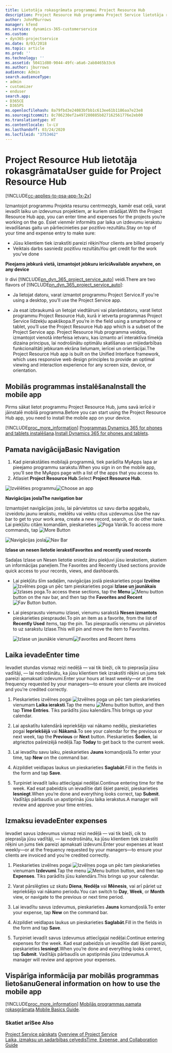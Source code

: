 ```yaml
---
title: Lietotāja rokasgrāmata programmai Project Resource Hub
description: Project Resource Hub programma Project Service lietotāja rokasgrāmata
author: JohnPBurrows
manager: kfend
ms.service: dynamics-365-customerservice
ms.custom:
- dyn365-projectservice
ms.date: 8/03/2018
ms.topic: article
ms.prod: ''
ms.technology: ''
ms.assetid: 50411d80-9044-49fc-a6a6-2ab8465b33c6
ms.author: jburrows
audience: Admin
search.audienceType:
- admin
- customizer
- enduser
search.app:
- D365CE
- D365PS
ms.openlocfilehash: 8a79fbd3e24083bfbb1c613ee61b1186aa7e23e8
ms.sourcegitcommit: 8c786230ef2a497280885b827162561776e2eb00
ms.translationtype: HT
ms.contentlocale: lv-LV
ms.lasthandoff: 03/24/2020
ms.locfileid: "3753462"
---
```

# <a name="user-guide-for-project-resource-hub"></a><span data-ttu-id="a834a-103">Project Resource Hub lietotāja rokasgrāmata</span><span class="sxs-lookup"><span data-stu-id="a834a-103">User guide for Project Resource Hub</span></span>

[!INCLUDE[cc-applies-to-psa-app-1x-2x](../includes/cc-applies-to-psa-app-1x-2x.md)]

<span data-ttu-id="a834a-104">Izmantojot programmu Projekta resursu centrmezgls, kamēr esat ceļā, varat ievadīt laiku un izdevumus projektiem, ar kuriem strādājat.</span><span class="sxs-lookup"><span data-stu-id="a834a-104">With the Project Resource Hub app, you can enter time and expenses for the projects you’re working on the go.</span></span> <span data-ttu-id="a834a-105">Esiet vienmēr informēts par laika un izdevumu ierakstu ievadīšanas gaitu un pārliecinieties par pozitīvo rezultātu.</span><span class="sxs-lookup"><span data-stu-id="a834a-105">Stay on top of your time and expense entry to make sure:</span></span>

- <span data-ttu-id="a834a-106">Jūsu klientiem tiek izrakstīti pareizi rēķini</span><span class="sxs-lookup"><span data-stu-id="a834a-106">Your clients are billed properly</span></span>
- <span data-ttu-id="a834a-107">Veiktais darbs sasniedz pozitīvu rezultātu</span><span class="sxs-lookup"><span data-stu-id="a834a-107">You get credit for the work you’ve done</span></span>

<span data-ttu-id="a834a-108">**Pieejams jebkurā vietā, izmantojot jebkuru ierīci**</span><span class="sxs-lookup"><span data-stu-id="a834a-108">**Available anywhere, on any device**</span></span>

<span data-ttu-id="a834a-109">Ir divi [!INCLUDE[pn_dyn_365_project_service_auto](../includes/pn-dyn-365-project-service-auto.md)] veidi.</span><span class="sxs-lookup"><span data-stu-id="a834a-109">There are two flavors of [!INCLUDE[pn_dyn_365_project_service_auto](../includes/pn-dyn-365-project-service-auto.md)]:</span></span> 

- <span data-ttu-id="a834a-110">Ja lietojat datoru, varat izmantot programmu Project Service.</span><span class="sxs-lookup"><span data-stu-id="a834a-110">If you're using a desktop, you'll use the Project Service app.</span></span> 

- <span data-ttu-id="a834a-111">Ja esat izbraukumā un lietojat viedtālruni vai planšetdatoru, varat lietot programmu Project Resource Hub, kurā ir ietverta programmas Project Service līdzekļu apakškopa.</span><span class="sxs-lookup"><span data-stu-id="a834a-111">If you’re in the field using a smartphone or tablet, you’ll use the Project Resource Hub app which is a subset of the Project Service  app.</span></span> <span data-ttu-id="a834a-112">Project Resource Hub programma veidota, izmantojot vienotā interfeisa ietvaru, kas izmanto arī interaktīva tīmekļa dizaina principus, lai nodrošinātu optimālu skatīšanas un mijiedarbības funkcionalitāti jebkuram ekrāna lielumam, ierīcei un orientācijai.</span><span class="sxs-lookup"><span data-stu-id="a834a-112">The Project Resource Hub app is built on the Unified Interface framework, which uses responsive web design principles to provide an optimal viewing and interaction experience for any screen size, device, or orientation.</span></span> 


## <a name="install-the-mobile-app"></a><span data-ttu-id="a834a-113">Mobilās programmas instalēšana</span><span class="sxs-lookup"><span data-stu-id="a834a-113">Install the mobile app</span></span>
<span data-ttu-id="a834a-114">Pirms sākat lietot programmu Project Resource Hub, jums savā ierīcē ir jāinstalē mobilā programma.</span><span class="sxs-lookup"><span data-stu-id="a834a-114">Before you can start using the Project Resource Hub app, you need to install the mobile app on your device.</span></span> 

[!INCLUDE[proc_more_information](../includes/proc-more-information.md)] <span data-ttu-id="a834a-115">[Programmas Dynamics 365 for phones and tablets instalēšana](../mobile-app/install-dynamics-365-for-phones-and-tablets.md).</span><span class="sxs-lookup"><span data-stu-id="a834a-115">[Install Dynamics 365 for phones and tablets](../mobile-app/install-dynamics-365-for-phones-and-tablets.md).</span></span>

## <a name="basic-navigation"></a><span data-ttu-id="a834a-116">Pamata navigācija</span><span class="sxs-lookup"><span data-stu-id="a834a-116">Basic Navigation</span></span>
1.  <span data-ttu-id="a834a-117">Kad pierakstāties mobilajā programmā, tiek parādīta MyApps lapa ar pieejamo programmu sarakstu.</span><span class="sxs-lookup"><span data-stu-id="a834a-117">When you sign in on the mobile app, you’ll see the MyApps page with a list of the apps that you access to.</span></span> 
2.  <span data-ttu-id="a834a-118">Atlasiet **Project Resource Hub**.</span><span class="sxs-lookup"><span data-stu-id="a834a-118">Select **Project Resource Hub**.</span></span>

<span data-ttu-id="a834a-119">![Izvēlēties programmu](media/chooseApp_1.png "Izvēlēties programmu")</span><span class="sxs-lookup"><span data-stu-id="a834a-119">![Choose an app](media/chooseApp_1.png "Choose an app")</span></span>

<span data-ttu-id="a834a-120">**Navigācijas josla**</span><span class="sxs-lookup"><span data-stu-id="a834a-120">**The navigation bar**</span></span>

<span data-ttu-id="a834a-121">Izmantojiet navigācijas joslu, lai pārvietotos uz savu darba apgabalu, izveidotu jaunu ierakstu, meklētu vai veiktu citus uzdevumus.</span><span class="sxs-lookup"><span data-stu-id="a834a-121">Use the nav bar to get to your work area, create a new record, search, or do other tasks.</span></span> <span data-ttu-id="a834a-122">Lai piekļūtu citām komandām, pieskarieties ![Poga Vairāk](media/MoreButton.png "Poga Vairāk").</span><span class="sxs-lookup"><span data-stu-id="a834a-122">To access more commands, tap ![More Button](media/MoreButton.png "More Button")</span></span>

<span data-ttu-id="a834a-123">![Navigācijas josla](media/NavBar_2.png "Navigācijas josla")</span><span class="sxs-lookup"><span data-stu-id="a834a-123">![Nav Bar](media/NavBar_2.png "Nav Bar")</span></span>

<span data-ttu-id="a834a-124">**Izlase un nesen lietotie ieraksti**</span><span class="sxs-lookup"><span data-stu-id="a834a-124">**Favorites and recently used records**</span></span>

<span data-ttu-id="a834a-125">Sadaļas Izlase un Nesen lietotie sniedz ātru piekļuvi jūsu ierakstiem, skatiem un informācijas paneļiem.</span><span class="sxs-lookup"><span data-stu-id="a834a-125">The Favorites and Recently Used sections provide quick access to your records, views, and dashboards.</span></span> 

- <span data-ttu-id="a834a-126">Lai piekļūtu šīm sadaļām, navigācijas joslā pieskarieties pogai **Izvēlne** ![Izvēlnes poga](media/MenuButton.png "Izvēlnes poga") un pēc tam pieskarieties pogai **Izlase un jaunākais** ![Izlases poga](media/FavButton.png "Izlases poga").</span><span class="sxs-lookup"><span data-stu-id="a834a-126">To access these sections, tap the **Menu** ![Menu button](media/MenuButton.png "Menu button") button on the nav bar, and then tap the **Favorites and Recent** ![Fav Button](media/FavButton.png "Fav Button") button.</span></span>

- <span data-ttu-id="a834a-127">Lai piespraustu vienumu izlasei, vienumu sarakstā **Nesen izmantots** pieskarieties piespraudei.</span><span class="sxs-lookup"><span data-stu-id="a834a-127">To pin an item as a favorite, from the list of **Recently Used** items, tap the pin.</span></span> <span data-ttu-id="a834a-128">Tas piespraudīs vienumu un pārvietos to uz sarakstu Izlase.</span><span class="sxs-lookup"><span data-stu-id="a834a-128">This will pin and move the item to Favorites.</span></span>

  <span data-ttu-id="a834a-129">![Izlase un jaunākie vienumi](media/Favs_3.png "Izlase un jaunākie vienumi")</span><span class="sxs-lookup"><span data-stu-id="a834a-129">![Favorites and Recent items](media/Favs_3.png "Favorites and Recent items")</span></span>
 
## <a name="enter-time"></a><span data-ttu-id="a834a-130">Laika ievade</span><span class="sxs-lookup"><span data-stu-id="a834a-130">Enter time</span></span>
<span data-ttu-id="a834a-131">Ievadiet stundas vismaz reizi nedēļā — vai tik bieži, cik to pieprasīja jūsu vadītāji, — lai nodrošinātu, ka jūsu klientiem tiek izrakstīti rēķini un jums tiek pareizi apmaksati izdevumi.</span><span class="sxs-lookup"><span data-stu-id="a834a-131">Enter your hours at least weekly—or at the frequency requested by your managers—to ensure your clients are invoiced and you’re credited correctly.</span></span>

1. <span data-ttu-id="a834a-132">Pieskarieties izvēlnes pogai ![Izvēlnes poga](media/MenuButton.png "Izvēlnes poga") un pēc tam pieskarieties vienumam **Laika ieraksti**.</span><span class="sxs-lookup"><span data-stu-id="a834a-132">Tap the menu ![Menu button](media/MenuButton.png "Menu button") button, and then tap **Time Entries**.</span></span> <span data-ttu-id="a834a-133">Tiks parādīts jūsu kalendārs.</span><span class="sxs-lookup"><span data-stu-id="a834a-133">This brings up your calendar.</span></span>

2. <span data-ttu-id="a834a-134">Lai apskatītu kalendārā iepriekšējo vai nākamo nedēļu, pieskarieties pogai **Iepriekšējā** vai **Nākamā**.</span><span class="sxs-lookup"><span data-stu-id="a834a-134">To see your calendar for the previous or next week, tap the **Previous** or **Next** button.</span></span> <span data-ttu-id="a834a-135">Pieskarieties **Šodien**, lai atgrieztos pašreizējā nedēļā.</span><span class="sxs-lookup"><span data-stu-id="a834a-135">Tap **Today** to get back to the current week.</span></span>

3. <span data-ttu-id="a834a-136">Lai ievadītu savu laiku, pieskarieties **Jauns** komandjoslā.</span><span class="sxs-lookup"><span data-stu-id="a834a-136">To enter your time, tap **New** on the command bar.</span></span> 

4. <span data-ttu-id="a834a-137">Aizpildiet veidlapas laukus un pieskarieties **Saglabāt**.</span><span class="sxs-lookup"><span data-stu-id="a834a-137">Fill in the fields in the form and tap **Save**.</span></span>

5. <span data-ttu-id="a834a-138">Turpiniet ievadīt laiku attiecīgajai nedēļai.</span><span class="sxs-lookup"><span data-stu-id="a834a-138">Continue entering time for the week.</span></span> <span data-ttu-id="a834a-139">Kad esat pabeidzis un ievadītie dati šķiet pareizi, pieskarieties **Iesniegt**.</span><span class="sxs-lookup"><span data-stu-id="a834a-139">When you’re done and everything looks correct, tap **Submit**.</span></span> <span data-ttu-id="a834a-140">Vadītājs pārbaudīs un apstiprinās jūsu laika ierakstus.</span><span class="sxs-lookup"><span data-stu-id="a834a-140">A manager will review and approve your time entries.</span></span>

## <a name="enter-expenses"></a><span data-ttu-id="a834a-141">Izmaksu ievade</span><span class="sxs-lookup"><span data-stu-id="a834a-141">Enter expenses</span></span> 
<span data-ttu-id="a834a-142">Ievadiet savus izdevumus vismaz reizi nedēļā — vai tik bieži, cik to pieprasīja jūsu vadītāji, — lai nodrošinātu, ka jūsu klientiem tiek izrakstīti rēķini un jums tiek pareizi apmaksati izdevumi.</span><span class="sxs-lookup"><span data-stu-id="a834a-142">Enter your expenses at least weekly—or at the frequency requested by your managers—to ensure your clients are invoiced and you’re credited correctly.</span></span>

1. <span data-ttu-id="a834a-143">Pieskarieties izvēlnes pogai ![Izvēlnes poga](media/MenuButton.png "Izvēlnes poga") un pēc tam pieskarieties vienumam **Izdevumi**.</span><span class="sxs-lookup"><span data-stu-id="a834a-143">Tap the menu ![Menu button](media/MenuButton.png "Menu button") button, and then tap **Expenses**.</span></span> <span data-ttu-id="a834a-144">Tiks parādīts jūsu kalendārs.</span><span class="sxs-lookup"><span data-stu-id="a834a-144">This brings up your calendar.</span></span>

2. <span data-ttu-id="a834a-145">Varat pārslēgties uz skatu **Diena**, **Nedēļa** vai **Mēnesis**, vai arī pāriet uz iepriekšējo vai nākamo periodu.</span><span class="sxs-lookup"><span data-stu-id="a834a-145">You can switch to **Day**, **Week**, or **Month** view, or navigate to the previous or next time period.</span></span> 

3. <span data-ttu-id="a834a-146">Lai ievadītu savus izdevumus, pieskarieties **Jauns** komandjoslā.</span><span class="sxs-lookup"><span data-stu-id="a834a-146">To enter your expense, tap **New** on the command bar.</span></span> 

4. <span data-ttu-id="a834a-147">Aizpildiet veidlapas laukus un pieskarieties **Saglabāt**.</span><span class="sxs-lookup"><span data-stu-id="a834a-147">Fill in the fields in the form and tap **Save**.</span></span>

5. <span data-ttu-id="a834a-148">Turpiniet ievadīt savus izdevumus attiecīgajai nedēļai.</span><span class="sxs-lookup"><span data-stu-id="a834a-148">Continue entering expenses for the week.</span></span> <span data-ttu-id="a834a-149">Kad esat pabeidzis un ievadītie dati šķiet pareizi, pieskarieties **Iesniegt**.</span><span class="sxs-lookup"><span data-stu-id="a834a-149">When you’re done and everything looks correct, tap **Submit**.</span></span> <span data-ttu-id="a834a-150">Vadītājs pārbaudīs un apstiprinās jūsu izdevumus.</span><span class="sxs-lookup"><span data-stu-id="a834a-150">A manager will review and approve your expenses.</span></span>

## <a name="general-information-on-how-to-use-the-mobile-app"></a><span data-ttu-id="a834a-151">Vispārīga informācija par mobilās programmas lietošanu</span><span class="sxs-lookup"><span data-stu-id="a834a-151">General information on how to use the mobile app</span></span> 
[!INCLUDE[proc_more_information](../includes/proc-more-information.md)] <span data-ttu-id="a834a-152">[Mobilās programmas pamata rokasgrāmata](../mobile-app/dynamics-365-phones-tablets-users-guide.md).</span><span class="sxs-lookup"><span data-stu-id="a834a-152">[Mobile Basics Guide](../mobile-app/dynamics-365-phones-tablets-users-guide.md).</span></span>

### <a name="see-also"></a><span data-ttu-id="a834a-153">Skatiet arī</span><span class="sxs-lookup"><span data-stu-id="a834a-153">See Also</span></span>  
 <span data-ttu-id="a834a-154">[Project Service pārskats](../project-service/overview.md) </span><span class="sxs-lookup"><span data-stu-id="a834a-154">[Overview of Project Service](../project-service/overview.md) </span></span>  
 [<span data-ttu-id="a834a-155">Laika, izmaksu un sadarbības ceļvedis</span><span class="sxs-lookup"><span data-stu-id="a834a-155">Time, Expense, and Collaboration Guide</span></span>](../project-service/time-expense-collaboration-guide.md)   
 
